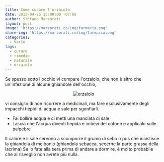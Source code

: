 ```yaml
---
title: Come curare l'orzaiolo
date: 2015-04-26 15:00:00 -07:00
author: Stefano Marzorati
layout: post
image: 'https://marzorati.co/img/farmacia.png'
share-img: 'https://marzorati.co/img/farmacia.png'
categories:
  - Varie
tags:
  - curare
  - rimedio
  - naturale
  - orzaiolo
---
```

Se spesso sotto l'occhio vi compare l'orzaiolo, che non è altro che un'infezione di alcune ghiandole dell'occhio,   

<center>
<img alt="orzaiolo" src="https://live.staticflickr.com/65535/48110164596_f2802651fa_o.jpg">
</center>   

vi consiglio di non ricorrere a medicinali, ma fare esclusivamente degli impacchi tiepidi di acqua e sale per sgonfiarli.

  - Fai bollire acqua e ci metti una manciata di sale
  - Lascia che l'acqua diventi tiepida e imbevi del cotone e applicalo sulle palpebre

Il calore e il sale servono a scomporre il grumo di sebo o pus che incistisce la ghiandola di meibonio (ghiandola sebacea, secerne la parte grassa della lacrima)
Se lo fate alla sera prima di andare a dormire, è molto probabile che al risveglio non avrete più nulla.
 
